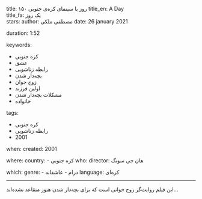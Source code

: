 
title: ۱۵۰ روز با سینمای کره‌ی جنوبی 
title_en: A Day  
title_fa: یک روز  
stars: 
author: مصطفی ملکی
date: 26 january 2021 

duration: 1:52

keywords:
  - کره جنوبی
  - عشق
  - رابطه زناشویی
  - بچه‌دار شدن
  - زوج جوان
  - اولین فرزند
  - مشکلات بچه‌دار شدن
  - خانواده
  
tags:
  - کره جنوبی
  - رابطه زناشویی
  - 2001

when:
  created: 2001

where:
  country: 
    - کره جنوبی 
who:
  director: هان جی سونگ

which:
  genre:
    - درام
    - عاشقانه
  language: کره‌ای

---

این فیلم روایت‌گر زوج جوانی است که برای بچه‌دار  شدن هنوز متقاعد نشده‌اند...
